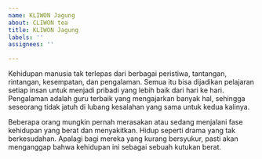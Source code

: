 ```yaml
---
name: KLIWON Jagung
about: CLIWON tea
title: KLIWON Jagung
labels: ''
assignees: ''

---
```


Kehidupan manusia tak terlepas dari berbagai peristiwa, tantangan, rintangan, kesempatan, dan pengalaman. Semua itu bisa dijadikan pelajaran setiap insan untuk menjadi pribadi yang lebih baik dari hari ke hari. Pengalaman adalah guru terbaik yang mengajarkan banyak hal, sehingga seseorang tidak jatuh di lubang kesalahan yang sama untuk kedua kalinya.

Beberapa orang mungkin pernah merasakan atau sedang menjalani fase kehidupan yang berat dan menyakitkan. Hidup seperti drama yang tak berkesudahan. Apalagi bagi mereka yang kurang bersyukur, pasti akan menganggap bahwa kehidupan ini sebagai sebuah kutukan berat.
